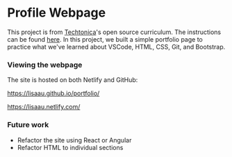 # Profile Webpage

This project is from [Techtonica](https://techtonica.org/)'s open source curriculum. The instructions can be found [here](https://github.com/Techtonica/curriculum/blob/master/projects/portfolio/portfolio-webpage-1.md). In this project, we built a simple portfolio page to practice what we've learned about VSCode, HTML, CSS, Git, and Bootstrap. 

### Viewing the webpage

The site is hosted on both Netlify and GitHub:

https://lisaau.github.io/portfolio/

https://lisaau.netlify.com/



### Future work

- Refactor the site using React or Angular
- Refactor HTML to individual sections